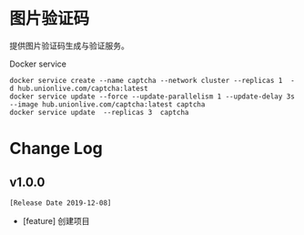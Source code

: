 # 图片验证码


提供图片验证码生成与验证服务。

Docker service 
```
docker service create --name captcha --network cluster --replicas 1  -d hub.unionlive.com/captcha:latest
docker service update --force --update-parallelism 1 --update-delay 3s --image hub.unionlive.com/captcha:latest captcha
docker service update  --replicas 3  captcha

```



# Change Log

## v1.0.0 
    [Release Date 2019-12-08]
- [feature] 创建项目
